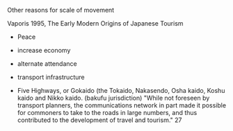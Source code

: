 Other reasons for scale of movement

Vaporis 1995, The Early Modern Origins of Japanese Tourism
- Peace
- increase economy
- alternate attendance
- transport infrastructure

- Five Highways, or Gokaido (the Tokaido, Nakasendo, Osha kaido, Koshu kaido and Nikko kaido. (bakufu jurisdiction)
	"While not foreseen by transport planners, the communications network in part made it possible for commoners to take to the roads in large numbers, and thus contributed to the development of travel and tourism." 27